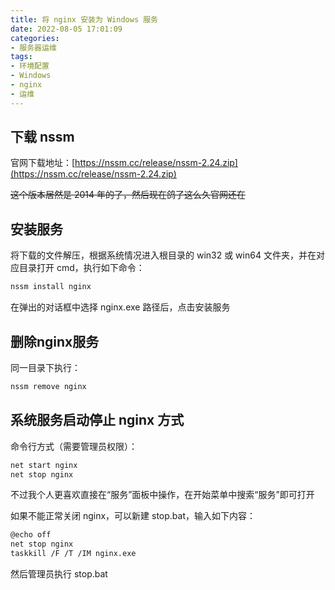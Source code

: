 ```yaml
---
title: 将 nginx 安装为 Windows 服务
date: 2022-08-05 17:01:09
categories:
- 服务器运维
tags:
- 环境配置
- Windows
- nginx
- 运维
---
```


## 下载 nssm

官网下载地址：[https://nssm.cc/release/nssm-2.24.zip](https://nssm.cc/release/nssm-2.24.zip)

~~这个版本居然是 2014 年的了，然后现在鸽了这么久官网还在~~ 

## 安装服务

将下载的文件解压，根据系统情况进入根目录的 win32 或 win64 文件夹，并在对应目录打开 cmd，执行如下命令：

```bash
nssm install nginx
```

在弹出的对话框中选择 nginx.exe 路径后，点击安装服务

## 删除nginx服务

同一目录下执行：

```bash
nssm remove nginx
```

## 系统服务启动停止 nginx 方式

命令行方式（需要管理员权限）：

```bash
net start nginx
net stop nginx
```

不过我个人更喜欢直接在“服务”面板中操作，在开始菜单中搜索“服务”即可打开

如果不能正常关闭 nginx，可以新建 stop.bat，输入如下内容：

```bash
@echo off
net stop nginx
taskkill /F /T /IM nginx.exe
```

然后管理员执行 stop.bat
